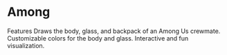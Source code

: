 # Among
Features Draws the body, glass, and backpack of an Among Us crewmate. Customizable colors for the body and glass. Interactive and fun visualization.
